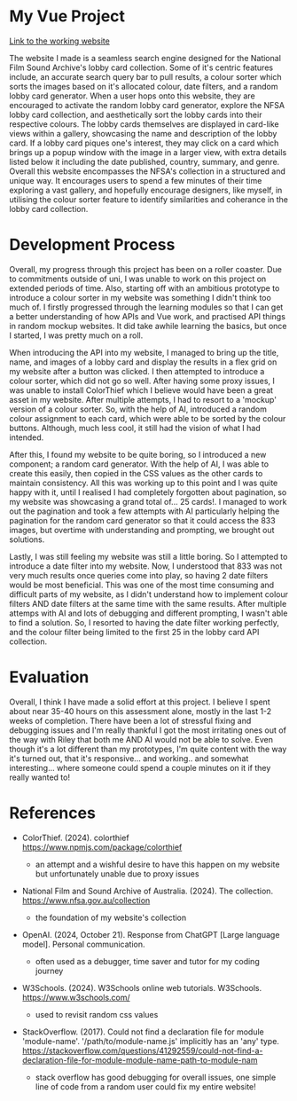 # My Vue Project

[Link to the working website](https://jonathan-stahl.github.io/vue-project/)

The website I made is a seamless search engine designed for the National Film Sound Archive's lobby card collection. Some of it's centric features include, an accurate search query bar to pull results, a colour sorter which sorts the images based on it's allocated colour, date filters, and a random lobby card generator. When a user hops onto this website, they are encouraged to activate the random lobby card generator, explore the NFSA lobby card collection, and aesthetically sort the lobby cards into their respective colours. The lobby cards themselves are displayed in card-like views within a gallery, showcasing the name and description of the lobby card. If a lobby card piques one's interest, they may click on a card which brings up a popup window with the image in a larger view, with extra details listed below it including the date published, country, summary, and genre. Overall this website encompasses the NFSA's collection in a structured and unique way. It encourages users to spend a few minutes of their time exploring a vast gallery, and hopefully encourage designers, like myself, in utilising the colour sorter feature to identify similarities and coherance in the lobby card collection.

# Development Process

Overall, my progress through this project has been on a roller coaster. Due to commitments outside of uni, I was unable to work on this project on extended periods of time. Also, starting off with an ambitious prototype to introduce a colour sorter in my website was something I didn't think too much of. I firstly progressed through the learning modules so that I can get a better understanding of how APIs and Vue work, and practised API things in random mockup websites. It did take awhile learning the basics, but once I started, I was pretty much on a roll.

When introducing the API into my website, I managed to bring up the title, name, and images of a lobby card and display the results in a flex grid on my website after a button was clicked. I then attempted to introduce a colour sorter, which did not go so well. After having some proxy issues, I was unable to install ColorThief which I believe would have been a great asset in my website. After multiple attempts, I had to resort to a 'mockup' version of a colour sorter. So, with the help of AI, introduced a random colour assignment to each card, which were able to be sorted by the colour buttons. Although, much less cool, it still had the vision of what I had intended.

After this, I found my website to be quite boring, so I introduced a new component; a random card generator. With the help of AI, I was able to create this easily, then copied in the CSS values as the other cards to maintain consistency. All this was working up to this point and I was quite happy with it, until I realised I had completely forgotten about pagination, so my website was showcasing a grand total of... 25 cards!. I managed to work out the pagination and took a few attempts with AI particularly helping the pagination for the random card generator so that it could access the 833 images, but overtime with understanding and prompting, we brought out solutions.

Lastly, I was still feeling my website was still a little boring. So I attempted to introduce a date filter into my website. Now, I understood that 833 was not very much results once queries come into play, so having 2 date filters would be most beneficial. This was one of the most time consuming and difficult parts of my website, as I didn't understand how to implement colour filters AND date filters at the same time with the same results. After multiple attemps with AI and lots of debugging and different prompting, I wasn't able to find a solution. So, I resorted to having the date filter working perfectly, and the colour filter being limited to the first 25 in the lobby card API collection.

# Evaluation

Overall, I think I have made a solid effort at this project. I believe I spent about near 35-40 hours on this assessment alone, mostly in the last 1-2 weeks of completion. There have been a lot of stressful fixing and debugging issues and I'm really thankful I got the most irritating ones out of the way with Riley that both me AND AI would not be able to solve. Even though it's a lot different than my prototypes, I'm quite content with the way it's turned out, that it's responsive... and working.. and somewhat interesting... where someone could spend a couple minutes on it if they really wanted to!

# References

- ColorThief. (2024). colorthief https://www.npmjs.com/package/colorthief

  - an attempt and a wishful desire to have this happen on my website but unfortunately unable due to proxy issues

- National Film and Sound Archive of Australia. (2024). The collection. https://www.nfsa.gov.au/collection

  - the foundation of my website's collection

- OpenAI. (2024, October 21). Response from ChatGPT [Large language model]. Personal communication.

  - often used as a debugger, time saver and tutor for my coding journey

- W3Schools. (2024). W3Schools online web tutorials. W3Schools. https://www.w3schools.com/

  - used to revisit random css values

- StackOverflow. (2017). Could not find a declaration file for module 'module-name'. '/path/to/module-name.js' implicitly has an 'any' type. https://stackoverflow.com/questions/41292559/could-not-find-a-declaration-file-for-module-module-name-path-to-module-nam
  - stack overflow has good debugging for overall issues, one simple line of code from a random user could fix my entire website!
